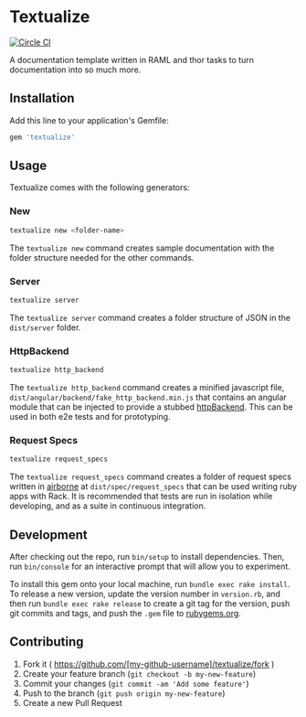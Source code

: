 # Textualize

[![Circle
CI](https://circleci.com/gh/q-centrix/textualize.svg?style=svg)](https://circleci.com/gh/q-centrix/textualize)

A documentation template written in RAML and thor tasks to turn documentation
into so much more.

## Installation

Add this line to your application's Gemfile:

```ruby
gem 'textualize'
```

## Usage

Textualize comes with the following generators:

### New

```bash
textualize new <folder-name>
```

The ``textualize new`` command creates sample documentation with the folder
structure needed for the other commands.

### Server

```bash
textualize server
```

The ``textualize server`` command creates a folder structure of JSON in the
``dist/server`` folder.

### HttpBackend

```bash
textualize http_backend
```

The ``textualize http_backend`` command creates a minified javascript file,
``dist/angular/backend/fake_http_backend.min.js`` that contains an angular module that
can be injected to provide a stubbed
[httpBackend](https://docs.angularjs.org/api/ngMockE2E/service/$httpBackend).
This can be used in both e2e tests and for prototyping.

### Request Specs

```bash
textualize request_specs
```

The ``textualize request_specs`` command creates a folder of request specs
written in [airborne](https://github.com/brooklynDev/airborne) at 
``dist/spec/request_specs`` that can be used writing ruby apps with Rack. 
It is recommended that tests are run in isolation while developing, and 
as a suite in continuous integration.

## Development

After checking out the repo, run `bin/setup` to install dependencies. Then, run
`bin/console` for an interactive prompt that will allow you to experiment.

To install this gem onto your local machine, run `bundle exec rake install`. To
release a new version, update the version number in `version.rb`, and then run
`bundle exec rake release` to create a git tag for the version, push git
commits and tags, and push the `.gem` file to
[rubygems.org](https://rubygems.org).

## Contributing

1. Fork it ( https://github.com/[my-github-username]/textualize/fork )
2. Create your feature branch (`git checkout -b my-new-feature`)
3. Commit your changes (`git commit -am 'Add some feature'`)
4. Push to the branch (`git push origin my-new-feature`)
5. Create a new Pull Request
